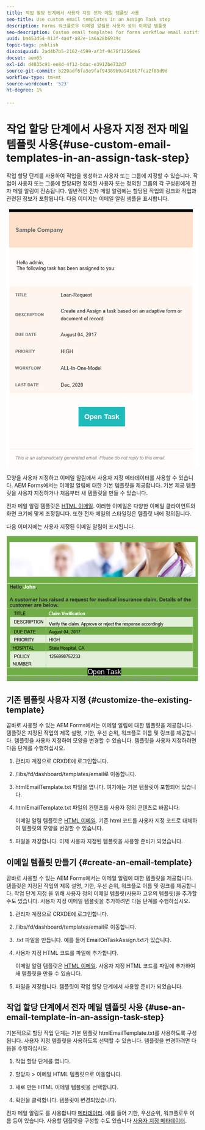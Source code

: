 ```yaml
---
title: 작업 할당 단계에서 사용자 지정 전자 메일 템플릿 사용
seo-title: Use custom email templates in an Assign Task step
description: Forms 워크플로우 이메일 알림용 사용자 정의 이메일 템플릿
seo-description: Custom email templates for forms workflow email notifications
uuid: ba453d54-813f-4a4f-a82e-1a6a28b6939c
topic-tags: publish
discoiquuid: 2ad4b7b5-2162-4599-af3f-9476f1256de6
docset: aem65
exl-id: d4035c91-ee8d-4f12-bdac-e3912be732d7
source-git-commit: b220adf6fa3e9faf94389b9a9416b7fca2f89d9d
workflow-type: tm+mt
source-wordcount: '523'
ht-degree: 1%

---
```


# 작업 할당 단계에서 사용자 지정 전자 메일 템플릿 사용{#use-custom-email-templates-in-an-assign-task-step}

작업 할당 단계를 사용하여 작업을 생성하고 사용자 또는 그룹에 지정할 수 있습니다. 작업이 사용자 또는 그룹에 할당되면 정의된 사용자 또는 정의된 그룹의 각 구성원에게 전자 메일 알림이 전송됩니다. 일반적인 전자 메일 알림에는 할당된 작업의 링크와 작업과 관련된 정보가 포함됩니다. 다음 이미지는 이메일 알림 샘플을 표시합니다.

![기본 제공 템플릿으로 이메일 알림](do-not-localize/default_email_template_new.png)

모양을 사용자 지정하고 이메일 알림에서 사용자 지정 메타데이터를 사용할 수 있습니다. AEM Forms에서는 이메일 알림에 대한 기본 템플릿을 제공합니다. 기본 제공 템플릿을 사용자 지정하거나 처음부터 새 템플릿을 만들 수 있습니다.

전자 메일 알림 템플릿은 [HTML 이메일](https://en.wikipedia.org/wiki/HTML_email). 이러한 이메일은 다양한 이메일 클라이언트와 화면 크기에 맞게 조정됩니다. 또한 전자 메일의 스타일링은 템플릿 내에 정의됩니다.

다음 이미지에는 사용자 지정된 이메일 알림이 표시됩니다.

![사용자 지정 템플릿을 사용한 이메일 알림](do-not-localize/customized-email.png)

## 기존 템플릿 사용자 지정 {#customize-the-existing-template}

곧바로 사용할 수 있는 AEM Forms에서는 이메일 알림에 대한 템플릿을 제공합니다. 템플릿은 지정된 작업의 제목 설명, 기한, 우선 순위, 워크플로 이름 및 링크를 제공합니다. 템플릿을 사용자 지정하여 모양을 변경할 수 있습니다. 템플릿을 사용자 지정하려면 다음 단계를 수행하십시오.

1. 관리자 계정으로 CRXDE에 로그인합니다.

1. /libs/fd/dashboard/templates/email로 이동합니다.

1. htmlEmailTemplate.txt 파일을 엽니다. 여기에는 기본 템플릿이 포함되어 있습니다.

1. htmlEmailTemplate.txt 파일의 컨텐츠를 사용자 정의 콘텐츠로 바꿉니다.

   이메일 알림 템플릿은 [HTML 이메일](https://en.wikipedia.org/wiki/HTML_email). 기존 html 코드를 사용자 지정 코드로 대체하여 템플릿의 모양을 변경할 수 있습니다.

1. 파일을 저장합니다. 이제 사용자 지정된 템플릿을 사용할 준비가 되었습니다.

## 이메일 템플릿 만들기 {#create-an-email-template}

곧바로 사용할 수 있는 AEM Forms에서는 이메일 알림에 대한 템플릿을 제공합니다. 템플릿은 지정된 작업의 제목 설명, 기한, 우선 순위, 워크플로 이름 및 링크를 제공합니다. 작업 단계 지정 을 위해 사용자 정의 이메일 템플릿(사용자 고유의 템플릿)을 추가할 수도 있습니다. 사용자 지정 이메일 템플릿을 추가하려면 다음 단계를 수행하십시오.

1. 관리자 계정으로 CRXDE에 로그인합니다.

1. /libs/fd/dashboard/templates/email로 이동합니다.

1. .txt 파일을 만듭니다. 예를 들어 EmailOnTaskAssign.txt가 있습니다.

1. 사용자 지정 HTML 코드를 파일에 추가합니다.

   이메일 알림 템플릿은 [HTML 이메일](https://en.wikipedia.org/wiki/HTML_email). 사용자 지정 HTML 코드를 파일에 추가하여 새 템플릿을 만들 수 있습니다.

1. 파일을 저장합니다. 템플릿이 작업 할당 단계에서 사용할 준비가 되었습니다.

## 작업 할당 단계에서 전자 메일 템플릿 사용 {#use-an-email-template-in-an-assign-task-step}

기본적으로 할당 작업 단계는 기본 템플릿 htmlEmailTemplate.txt를 사용하도록 구성됩니다. 사용자 지정 템플릿을 사용하도록 선택할 수 있습니다. 템플릿을 변경하려면 다음을 수행하십시오.

1. 작업 할당 단계를 엽니다.

1. 할당자 > 이메일 HTML 템플릿으로 이동합니다.

1. 새로 만든 HTML 이메일 템플릿을 선택합니다.

1. 확인을 클릭합니다. 템플릿이 변경되었습니다.

전자 메일 알림도 를 사용합니다 [메타데이터](../../forms/using/use-metadata-in-email-notifications.md). 예를 들어 기한, 우선순위, 워크플로우 이름 등이 있습니다. 사용할 템플릿을 구성할 수도 있습니다 [사용자 지정 메타데이터](../../forms/using/use-metadata-in-email-notifications.md#using-custom-metadata-in-an-email-notification).
